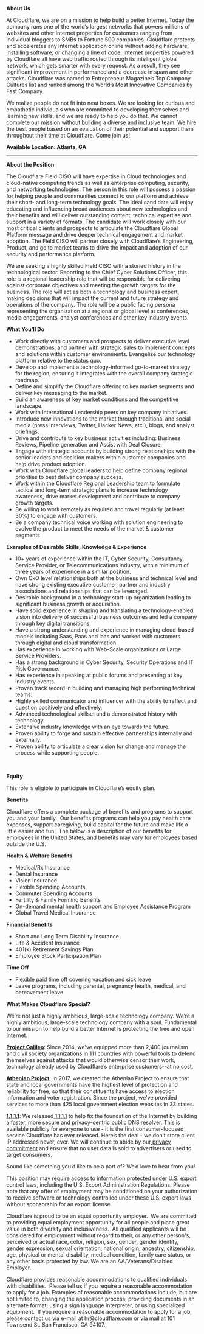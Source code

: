 <div class="content-intro">
	<div><strong>About Us</strong></div>
	<div>
		<p>At Cloudflare, we are on a mission to help build a better Internet. Today the company runs one of the world’s largest networks that powers millions of websites and other Internet properties for customers ranging from individual bloggers to SMBs to Fortune 500 companies. Cloudflare protects and accelerates any Internet application online without adding hardware, installing software, or changing a line of code. Internet properties powered by Cloudflare all have web traffic routed through its intelligent global network, which gets smarter with every request. As a result, they see significant improvement in performance and a decrease in spam and other attacks. Cloudflare was named to Entrepreneur Magazine’s Top Company Cultures list and ranked among the World’s Most Innovative Companies by Fast Company.&nbsp;</p>
		<p><span style="font-weight: 400;">We realize people do not fit into neat boxes. We are looking for curious and empathetic individuals who are committed to developing themselves and learning new skills, and we are ready to help you do that. We cannot complete our mission without building a diverse and inclusive team. We hire the best people based on an evaluation of their potential and support them throughout their time at Cloudflare. Come join us!&nbsp;</span></p>
	</div>
</div>
<p><strong>Available Location: Atlanta, GA&nbsp;</strong><strong><br></strong></p>
<hr>
<p><strong>About the Position</strong></p>
<p>The Cloudflare Field CISO will have expertise in Cloud technologies and cloud-native computing trends as well as enterprise computing, security, and networking technologies. The person in this role will possess a passion for helping people and communities connect to our platform and achieve their short- and long-term technology goals. The ideal candidate will enjoy educating and influencing broad audiences about new technologies and their benefits and will deliver outstanding content, technical expertise and support in a variety of formats. The candidate will work closely with our most critical clients and prospects to articulate the Cloudflare Global Platform message and drive deeper technical engagement and market adoption. The Field CISO will partner closely with Cloudflare’s Engineering, Product, and go to market teams to drive the impact and adoption of our security and performance platform.</p>
<p>We are seeking a highly skilled Field CISO with a storied history in the technological sector. Reporting to the Chief Cyber Solutions Officer, this role is a regional leadership role that will be responsible for delivering against corporate objectives and meeting the growth targets for the business. The role will act as both a technology and business expert, making decisions that will impact the current and future strategy and operations of the company. The role will be a public facing persona representing the organization at a regional or global level at conferences, media engagements, analyst conferences and other key industry events.</p>
<p><strong>What You’ll Do</strong></p>
<ul>
	<li>Work directly with customers and prospects to deliver executive level demonstrations, and partner with strategic sales to implement concepts and solutions within customer environments. Evangelize our technology platform relative to the status quo.</li>
	<li>Develop and implement a technology-informed go-to-market strategy for the region, ensuring it integrates with the overall company strategic roadmap.</li>
	<li>Define and simplify the Cloudflare offering to key market segments and deliver key messaging to the market.</li>
	<li>Build an awareness of key market conditions and the competitive landscape.</li>
	<li>Work with International Leadership peers on key company initiatives.</li>
	<li>Introduce new innovations to the market through traditional and social media (press interviews, Twitter, Hacker News, etc.), blogs, and analyst briefings.</li>
	<li>Drive and contribute to key business activities including: Business Reviews, Pipeline generation and Assist with Deal Closure.</li>
	<li>Engage with strategic accounts by building strong relationships with the senior leaders and decision makers within customer companies and help drive product adoption.</li>
	<li>Work with Cloudflare global leaders to help define company regional priorities to best deliver company success.</li>
	<li>Work within the Cloudflare Regional Leadership team to formulate tactical and long-term strategic plans to increase technology awareness, drive market development and contribute to company growth targets.</li>
	<li>Be willing to work remotely as required and travel regularly (at least 30%) to engage with customers.</li>
	<li>Be a company technical voice working with solution engineering to evolve the product to meet the needs of the market &amp; customer segments</li>
</ul>
<p><strong>Examples of Desirable Skills, Knowledge &amp; Experience</strong></p>
<ul>
	<li>10+ years of experience within the IT, Cyber Security, Consultancy, Service Provider, or Telecommunications industry, with a minimum of three years of experience in a similar position.</li>
	<li>Own CxO level relationships both at the business and technical level and have strong existing executive customer, partner and industry associations and relationships that can be leveraged.</li>
	<li>Desirable background in a technology start-up organization leading to significant business growth or acquisition.</li>
	<li>Have solid experience in shaping and translating a technology-enabled vision into delivery of successful business outcomes and led a company through key digital transitions.</li>
	<li>Have a strong understanding and experience in managing cloud-based models including Saas, Paas and Iaas and worked with customers through digital and cloud transformation.</li>
	<li>Has experience in working with Web-Scale organizations or Large Service Providers.</li>
	<li>Has a strong background in Cyber Security, Security Operations and IT Risk Governance.</li>
	<li>Has experience in speaking at public forums and presenting at key industry events.</li>
	<li>Proven track record in building and managing high performing technical teams.</li>
	<li>Highly skilled communicator and influencer with the ability to reflect and question positively and effectively.</li>
	<li>Advanced technological skillset and a demonstrated history with technology.</li>
	<li>Extensive industry knowledge with an eye towards the future.</li>
	<li>Proven ability to forge and sustain effective partnerships internally and externally.</li>
	<li>Proven ability to articulate a clear vision for change and manage the process while supporting people.</li>
</ul>
<p>&nbsp;</p>
<p><strong>Equity</strong></p>
<p>This role is eligible to participate in Cloudflare’s equity plan.</p>
<p><strong>Benefits</strong></p>
<p>Cloudflare offers a complete package of benefits and programs to support you and your family.&nbsp; Our benefits programs can help you pay health care expenses, support caregiving, build capital for the future and make life a little easier and fun!&nbsp; The below is a description of our benefits for employees in the United States, and benefits may vary for employees based outside the U.S.</p>
<p><strong>Health &amp; Welfare Benefits</strong></p>
<ul>
	<li>Medical/Rx Insurance</li>
	<li>Dental Insurance</li>
	<li>Vision Insurance</li>
	<li>Flexible Spending Accounts</li>
	<li>Commuter Spending Accounts</li>
	<li>Fertility &amp; Family Forming Benefits</li>
	<li>On-demand mental health support and Employee Assistance Program</li>
	<li>Global Travel Medical Insurance</li>
</ul>
<p><strong>Financial Benefits</strong></p>
<ul>
	<li>Short and Long Term Disability Insurance</li>
	<li>Life &amp; Accident Insurance</li>
	<li>401(k) Retirement Savings Plan</li>
	<li>Employee Stock Participation Plan</li>
</ul>
<p><strong>Time Off</strong></p>
<ul>
	<li>Flexible paid time off covering vacation and sick leave</li>
	<li>Leave programs, including parental, pregnancy health, medical, and bereavement leave</li>
</ul>
<div class="content-conclusion">
	<p><strong>What Makes Cloudflare Special?</strong></p>
	<p><span style="font-weight: 400;">We’re not just a highly ambitious, large-scale technology company. We’re a highly ambitious, large-scale technology company with a soul. Fundamental to our mission to help build a better Internet is protecting the free and open Internet.</span></p>
	<p><a href="https://blog.cloudflare.com/protecting-free-expression-online/"><strong>Project Galileo</strong></a><span style="font-weight: 400;">: Since 2014, we've equipped more than 2,400 journalism and civil society organizations in 111 countries with powerful tools to defend themselves against attacks that would otherwise censor their work, technology already used by Cloudflare’s enterprise customers--at no cost.</span></p>
	<p><strong><a href="https://www.cloudflare.com/athenian/">Athenian Project</a></strong><span style="font-weight: 400;">: In 2017, we created the Athenian Project to ensure that state and local governments have the highest level of protection and reliability for free, so that their constituents have access to election information and voter registration. Since the project, we've provided services to more than 425 local government election websites in 33 states.</span></p>
	<p><a href="https://1.1.1.1/"><strong>1.1.1.1</strong></a><span style="font-weight: 400;">: We released</span><a href="https://1.1.1.1/"> <span style="font-weight: 400;">1.1.1.1</span></a><span style="font-weight: 400;"> to help fix the foundation of the Internet by building a faster, more secure and privacy-centric public DNS resolver. This is available publicly for everyone to use - it is the first consumer-focused service Cloudflare has ever released. Here’s the deal - we don’t store client IP addresses never, ever. We will continue to abide by our</span><a href="https://developers.cloudflare.com/1.1.1.1/privacy/public-dns-resolver"> privacy commitment</a><span style="font-weight: 400;"> and ensure that no user data is sold to advertisers or used to target consumers.</span></p>
	<p><span style="font-weight: 400;">Sound like something you’d like to be a part of? We’d love to hear from you!</span></p>
	<p><span style="font-weight: 400;">This position may require access to information protected under U.S. export control laws, including the U.S. Export Administration Regulations. Please note that any offer of employment may be conditioned on your authorization to receive software or technology controlled under these U.S. export laws without sponsorship for an export license.</span></p>
	<p><span style="font-weight: 400;">Cloudflare is proud to be an equal opportunity employer. &nbsp;We are committed to providing equal employment opportunity for all people and place great value in both diversity and inclusiveness. &nbsp;All qualified applicants will be considered for employment without regard to their, or any other person's, perceived or actual</span> <span style="font-weight: 400;">race, color, religion, sex, gender, gender identity, gender expression, sexual orientation, national origin, ancestry, citizenship, age, physical or mental disability, medical condition, family care status, or any other basis protected by law. </span><span style="font-weight: 400;">We are an AA/Veterans/Disabled Employer.</span></p>
	<p><span style="font-weight: 400;">Cloudflare provides reasonable accommodations to qualified individuals with disabilities. &nbsp;Please tell us if you require a reasonable accommodation to apply for a job. Examples of reasonable accommodations include, but are not limited to, changing the application process, providing documents in an alternate format, using a sign language interpreter, or using specialized equipment. &nbsp;If you require a reasonable accommodation to apply for a job, please contact us via e-mail at </span><span style="font-weight: 400;">hr@cloudflare.com</span><span style="font-weight: 400;"> or via mail at 101 Townsend St. San Francisco, CA 94107.</span></p>
</div>